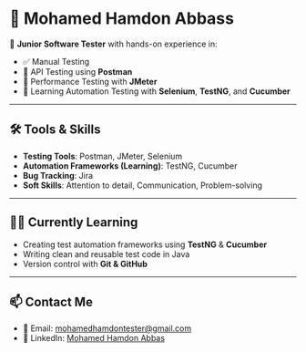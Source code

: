 # 👋 Mohamed Hamdon Abbass

🎯 **Junior Software Tester** with hands-on experience in:

- ✅ Manual Testing  
- 🔌 API Testing using **Postman**  
- 🚀 Performance Testing with **JMeter**  
- 🤖 Learning Automation Testing with **Selenium**, **TestNG**, and **Cucumber**

---

## 🛠️ Tools & Skills

- **Testing Tools**: Postman, JMeter, Selenium  
- **Automation Frameworks (Learning)**: TestNG, Cucumber  
- **Bug Tracking**: Jira 
- **Soft Skills**: Attention to detail, Communication, Problem-solving  

---

## 👨‍💻 Currently Learning
- Creating test automation frameworks using **TestNG** & **Cucumber**
- Writing clean and reusable test code in Java
- Version control with **Git & GitHub**

---

## 📫 Contact Me

- 📧 Email: mohamedhamdontester@gmail.com  
- 💼 LinkedIn: [Mohamed Hamdon Abbas](https://www.linkedin.com/in/mohamed-hamdon-4ab540371/)

